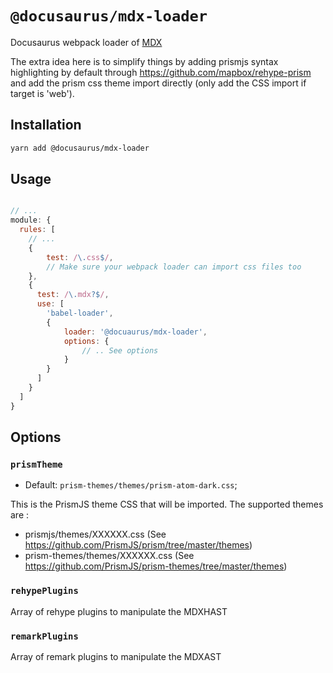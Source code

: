 # `@docusaurus/mdx-loader`

Docusaurus webpack loader of [MDX](https://github.com/mdx-js/mdx)

The extra idea here is to simplify things by adding prismjs syntax highlighting by default through https://github.com/mapbox/rehype-prism and add the prism css theme import directly (only add the CSS import if target is 'web').


## Installation

```sh
yarn add @docusaurus/mdx-loader
```

## Usage
```js

// ...
module: {
  rules: [
    // ...
    {
        test: /\.css$/,
        // Make sure your webpack loader can import css files too
    },
    {
      test: /\.mdx?$/,
      use: [
        'babel-loader',
        {
            loader: '@docuaurus/mdx-loader',
            options: {
                // .. See options
            }
        }
      ]
    }
  ]
}
```

## Options

### `prismTheme`
  - Default: `prism-themes/themes/prism-atom-dark.css`;

This is the PrismJS theme CSS that will be imported. The supported themes are :
- prismjs/themes/XXXXXX.css (See https://github.com/PrismJS/prism/tree/master/themes)
- prism-themes/themes/XXXXXX.css (See https://github.com/PrismJS/prism-themes/tree/master/themes)

### `rehypePlugins`
Array of rehype plugins to manipulate the MDXHAST

### `remarkPlugins`
Array of remark plugins to manipulate the MDXAST
